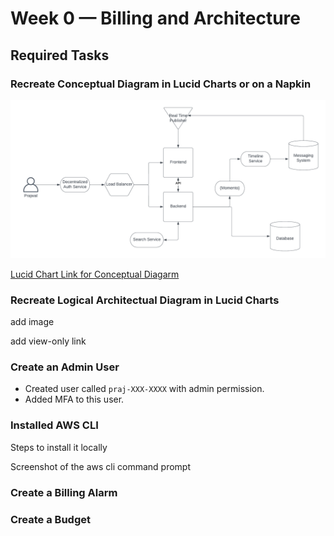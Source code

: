 # Week 0 — Billing and Architecture

## Required Tasks

### Recreate Conceptual Diagram in Lucid Charts or on a Napkin

![Cruddur Conceptual Diagarm](assets/1_Conceptual_Diagarm_Cruddur_.png)

[Lucid Chart Link for Conceptual Diagarm](https://lucid.app/lucidchart/6eae65ac-1af5-4335-9e44-a79f856a8106/edit?viewport_loc=-602%2C-905%2C3158%2C1402%2C0_0&invitationId=inv_3ba14426-5d83-474a-9602-809052162773)

### Recreate Logical Architectual Diagram in Lucid Charts

add image

add view-only link

### Create an Admin User
- Created user called `praj-XXX-XXXX` with admin permission.
- Added MFA to this user. 

### Installed AWS CLI

Steps to install it locally

Screenshot of the aws cli command prompt

### Create a Billing Alarm

### Create a Budget
